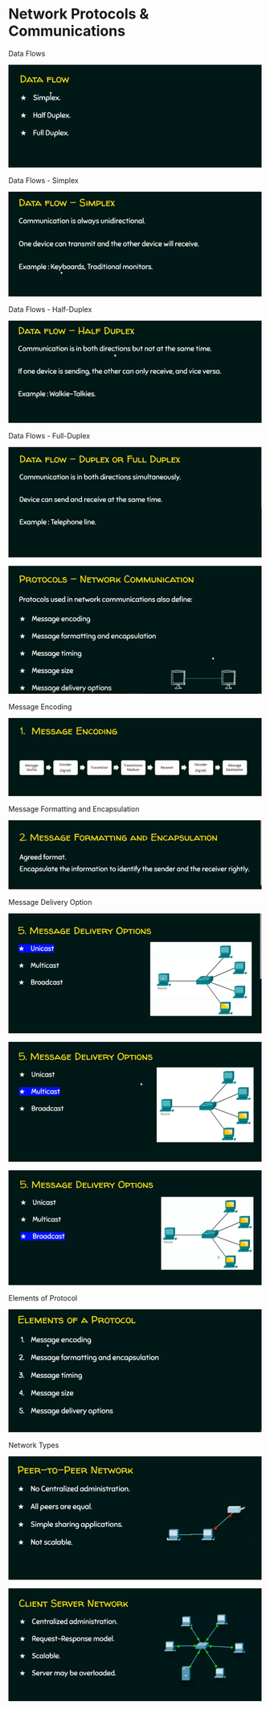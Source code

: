 # Network Protocols & Communications

Data Flows

![img.png](img.png)

Data Flows - Simplex 

![img_1.png](img_1.png)

Data Flows - Half-Duplex

![img_2.png](img_2.png)

Data Flows - Full-Duplex

![img_3.png](img_3.png)

![img_4.png](img_4.png)

Message Encoding

![img_5.png](img_5.png)

Message Formatting and Encapsulation

![img_6.png](img_6.png)

Message Delivery Option

![img_7.png](img_7.png)

![img_8.png](img_8.png)

![img_9.png](img_9.png)

Elements of Protocol

![img_10.png](img_10.png)

Network Types

![img_11.png](img_11.png)

![img_12.png](img_12.png)









































